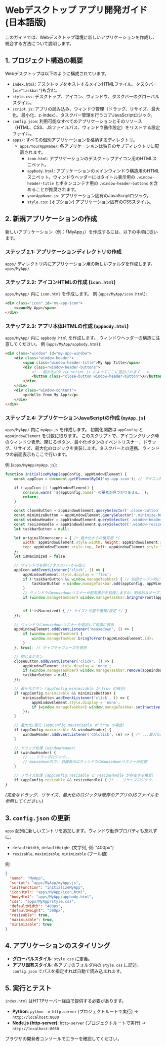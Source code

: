 # Webデスクトップ アプリ開発ガイド (日本語版)

このガイドでは、Webデスクトップ環境に新しいアプリケーションを作成し、統合する方法について説明します。

## 1. プロジェクト構造の概要

Webデスクトップは以下のように構成されています。

-   `index.html`: デスクトップをホストするメインHTMLファイル。タスクバー(`id="taskbar"`)も含む。
-   `style.css`: デスクトップ、アイコン、ウィンドウ、タスクバーのグローバルスタイル。
-   `script.js`: アプリの読み込み、ウィンドウ管理（ドラッグ、リサイズ、最大化、最小化、z-index）、タスクバー管理を行うコアJavaScriptロジック。
-   `config.json`: 利用可能なすべてのアプリケーションとそのリソース（HTML、CSS、JSファイルパス、ウィンドウ動作設定）をリストする設定ファイル。
-   `apps/`: すべての個別アプリケーションを格納するディレクトリ。
    -   `apps/YourAppName/`: 各アプリケーションは独自のサブディレクトリに配置されます。
        -   `icon.html`: アプリケーションのデスクトップアイコン用のHTMLスニペット。
        -   `appbody.html`: アプリケーションのメインウィンドウ構造用のHTMLスニペット。ウィンドウヘッダーにはタイトル表示用の `.window-header-title` とボタンコンテナ用の `.window-header-buttons` を含めることが推奨されます。
        -   `yourAppName.js`: アプリケーション固有のJavaScriptロジック。
        -   `style.css`: (オプション) アプリケーション固有のCSSスタイル。

## 2. 新規アプリケーションの作成

新しいアプリケーション（例：「MyApp」）を作成するには、以下の手順に従います。

### ステップ 2.1: アプリケーションディレクトリの作成
`apps/` ディレクトリ内にアプリケーション用の新しいフォルダを作成します。
`apps/MyApp/`

### ステップ 2.2: アイコンHTMLの作成 (`icon.html`)
`apps/MyApp/` 内に `icon.html` を作成します。
例 (`apps/MyApp/icon.html`):
```html
<div class="icon" id="my-app-icon">
    <span>My App</span>
</div>
```

### ステップ 2.3: アプリ本体HTMLの作成 (`appbody.html`)
`apps/MyApp/` 内に `appbody.html` を作成します。
ウィンドウヘッダーの構造に注意してください。
例 (`apps/MyApp/appbody.html`):
```html
<div class="window" id="my-app-window">
    <div class="window-header">
        <span class="window-header-title">My App Title</span>
        <div class="window-header-buttons">
            <!-- 最小化ボタンは script.js によってここに追加されます -->
            <button class="close-button window-header-button">X</button>
        </div>
    </div>
    <div class="window-content">
        <p>Hello from My App!</p>
    </div>
</div>
```

### ステップ 2.4: アプリケーションJavaScriptの作成 (`myApp.js`)
`apps/MyApp/` 内に `myApp.js` を作成します。
初期化関数は `appConfig` と `appWindowElement` を引数に取ります。
このスクリプトで、アイコンクリック時のウィンドウ表示、閉じるボタン、最小化ボタンのイベントリスナー、ドラッグ、リサイズ、最大化のロジックを実装します。タスクバーとの連携、ウィンドウの前面表示もここで行います。

例 (`apps/MyApp/myApp.js`):
```javascript
function initializeMyApp(appConfig, appWindowElement) {
    const appIcon = document.getElementById('my-app-icon'); // アイコンIDを確認

    if (!appIcon || !appWindowElement) {
        console.warn(`'${appConfig.name}' の要素が見つかりません。`);
        return;
    }

    const closeButton = appWindowElement.querySelector('.close-button');
    const minimizeButton = appWindowElement.querySelector('.minimize-button'); // script.jsが追加
    const windowHeader = appWindowElement.querySelector('.window-header');
    const resizeHandle = appWindowElement.querySelector('.window-resize-handle'); // script.jsが追加
    let taskbarButton = null;

    let originalDimensions = { /* 最大化からの復元用 */
        width: appWindowElement.style.width, height: appWindowElement.style.height,
        top: appWindowElement.style.top, left: appWindowElement.style.left
    };
    let isMaximized = false;

    // ウィンドウを開く/タスクバーから復元
    appIcon.addEventListener('click', () => {
        appWindowElement.style.display = 'flex';
        if (!taskbarButton && window.manageTaskbar) { // 初回オープン時にタスクバーボタン作成
            taskbarButton = window.manageTaskbar.add(appConfig, appWindowElement);
        }
        // ウィンドウのmousedownリスナーが前面表示を処理しますが、明示的なオープン/復元時にも行うと良いでしょう
        if (window.manageTaskbar) window.manageTaskbar.bringToFront(appWindowElement.id);


        if (!isMaximized) { /* サイズと位置を復元/設定 */ }
    });
    
    // ウィンドウにmousedownリスナーを追加して前面に表示
    appWindowElement.addEventListener('mousedown', () => {
        if (window.manageTaskbar) {
            window.manageTaskbar.bringToFront(appWindowElement.id);
        }
    }, true); // キャプチャフェーズを使用

    // 閉じるボタン
    closeButton.addEventListener('click', () => {
        appWindowElement.style.display = 'none';
        if (window.manageTaskbar) window.manageTaskbar.remove(appWindowElement.id);
        taskbarButton = null;
    });

    // 最小化ボタン (appConfig.minimizable が true の場合)
    if (appConfig.minimizable && minimizeButton) {
        minimizeButton.addEventListener('click', () => {
            appWindowElement.style.display = 'none';
            if (window.manageTaskbar) window.manageTaskbar.setInactive(appWindowElement.id);
        });
    }

    // 最大化/復元 (appConfig.maximizable が true の場合)
    if (appConfig.maximizable && windowHeader) {
        windowHeader.addEventListener('dblclick', (e) => { /* ...最大化/復元ロジック... */ });
    }

    // ドラッグ処理 (windowHeader)
    if (windowHeader) { 
        // ...ドラッグロジック... 
        // mousedown内で: 前面表示はウィンドウのmousedownリスナーが処理
    }

    // リサイズ処理 (appConfig.resizable と resizeHandle が存在する場合)
    if (appConfig.resizable && resizeHandle) { /* ...リサイズロジック... */ }
}
```
*(完全なドラッグ、リサイズ、最大化のロジックは既存のアプリのJSファイルを参照してください。)*

## 3. `config.json` の更新
`apps` 配列に新しいエントリを追加します。ウィンドウ動作プロパティも忘れずに。
- `defaultWidth`, `defaultHeight` (文字列, 例: "400px")
- `resizable`, `maximizable`, `minimizable` (ブール値)

例:
```json
{
  "name": "MyApp",
  "script": "apps/MyApp/myApp.js",
  "initFunction": "initializeMyApp",
  "iconHtml": "apps/MyApp/icon.html",
  "bodyHtml": "apps/MyApp/appbody.html",
  "css": "apps/MyApp/style.css",
  "defaultWidth": "400px",
  "defaultHeight": "300px",
  "resizable": true,
  "maximizable": true,
  "minimizable": true
}
```

## 4. アプリケーションのスタイリング
- **グローバルスタイル**: `style.css` に定義。
- **アプリ固有スタイル**: 各アプリのフォルダ内の `style.css` に記述。`config.json` でパスを指定すれば自動で読み込まれます。

## 5. 実行とテスト
`index.html` はHTTPサーバー経由で提供する必要があります。
- **Python**: `python -m http.server` (プロジェクトルートで実行) → `http://localhost:8000`
- **Node.js (http-server)**: `http-server` (プロジェクトルートで実行) → `http://localhost:8080`

ブラウザの開発者コンソールでエラーを確認してください。
